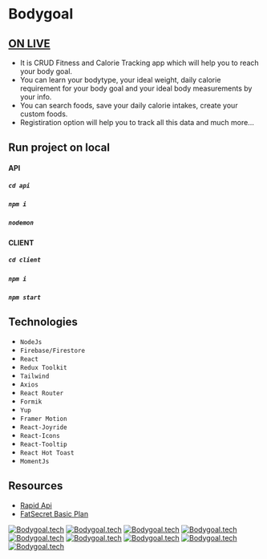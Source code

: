 # Bodygoal

## [ON LIVE](https://bodygoalapp.netlify.app/)  
- It is CRUD Fitness and Calorie Tracking app which will help you to reach your body goal.  
- You can learn your bodytype, your ideal weight, daily calorie requirement for your body goal and your ideal body measurements by your info.  
- You can search foods, save your daily calorie intakes, create your custom foods. 
- Registiration option will help you to track all this data and much more... 

## Run project on local

#### API 

##### `cd api`
##### `npm i`
##### `nodemon`

#### CLIENT

##### `cd client`
##### `npm i`
##### `npm start`

## Technologies
- `NodeJs`
- `Firebase/Firestore`
- `React`
- `Redux Toolkit`
- `Tailwind`
- `Axios`
- `React Router`
- `Formik`
- `Yup`
- `Framer Motion`
- `React-Joyride`
- `React-Icons`
- `React-Tooltip`
- `React Hot Toast`
- `MomentJs`

## Resources
- [Rapid Api](https://rapidapi.com/malaaddincelik/api/fitness-calculator)
- [FatSecret Basic Plan](https://platform.fatsecret.com/)

[![Bodygoal.tech](https://raw.githubusercontent.com/sinansk/react-weight-tracker-by-body-type/main/src/assets/getstarted.JPG?token=GHSAT0AAAAAACFFN6OYNM57RT2MHCKMSITWZIHNIMQ)](https://raw.githubusercontent.com/sinansk/react-weight-tracker-by-body-type/main/src/assets/getstarted.JPG?token=GHSAT0AAAAAACFFN6OYNM57RT2MHCKMSITWZIHNIMQ)
[![Bodygoal.tech](https://raw.githubusercontent.com/sinansk/react-weight-tracker-by-body-type/main/src/assets/getstarted2.JPG?token=GHSAT0AAAAAACFFN6OZDY2TG6WHFBTRHY5AZIHNIZQ)](https://raw.githubusercontent.com/sinansk/react-weight-tracker-by-body-type/main/src/assets/getstarted2.JPG?token=GHSAT0AAAAAACFFN6OZDY2TG6WHFBTRHY5AZIHNIZQ)
[![Bodygoal.tech](https://raw.githubusercontent.com/sinansk/react-weight-tracker-by-body-type/main/src/assets/getstarted3.JPG?token=GHSAT0AAAAAACFFN6OZRE2YSRQOX3MFKDM2ZIHNJHA)](https://raw.githubusercontent.com/sinansk/react-weight-tracker-by-body-type/main/src/assets/getstarted3.JPG?token=GHSAT0AAAAAACFFN6OZRE2YSRQOX3MFKDM2ZIHNJHA)
[![Bodygoal.tech](https://raw.githubusercontent.com/sinansk/react-weight-tracker-by-body-type/main/src/assets/getstarted4.png?token=GHSAT0AAAAAACFFN6OYWBB6YLYIMIFHIOA2ZIHNJQA)](https://raw.githubusercontent.com/sinansk/react-weight-tracker-by-body-type/main/src/assets/getstarted4.png?token=GHSAT0AAAAAACFFN6OYWBB6YLYIMIFHIOA2ZIHNJQA)
[![Bodygoal.tech](https://raw.githubusercontent.com/sinansk/react-weight-tracker-by-body-type/main/src/assets/uitour1.png?token=GHSAT0AAAAAACFFN6OZD4GJUEU5JY5WEVXSZIHNJ2Q)](https://raw.githubusercontent.com/sinansk/react-weight-tracker-by-body-type/main/src/assets/uitour1.png?token=GHSAT0AAAAAACFFN6OZD4GJUEU5JY5WEVXSZIHNJ2Q)
[![Bodygoal.tech](https://raw.githubusercontent.com/sinansk/react-weight-tracker-by-body-type/main/src/assets/addnewrecord.JPG?token=GHSAT0AAAAAACFFN6OYCZYP6FBZYY77GRKYZIHNKVQ)](https://raw.githubusercontent.com/sinansk/react-weight-tracker-by-body-type/main/src/assets/addnewrecord.JPG?token=GHSAT0AAAAAACFFN6OYCZYP6FBZYY77GRKYZIHNKVQ)
[![Bodygoal.tech](https://raw.githubusercontent.com/sinansk/react-weight-tracker-by-body-type/main/src/assets/mystats.JPG?token=GHSAT0AAAAAACFFN6OZIO36TO2G27MY2T7GZIHNMQA)](https://raw.githubusercontent.com/sinansk/react-weight-tracker-by-body-type/main/src/assets/mystats.JPG?token=GHSAT0AAAAAACFFN6OZIO36TO2G27MY2T7GZIHNMQA)
[![Bodygoal.tech](https://raw.githubusercontent.com/sinansk/react-weight-tracker-by-body-type/main/src/assets/calorie-tracker.png?token=GHSAT0AAAAAACFFN6OYJO7CXPIUUDABEUCMZIHNKHA)](https://raw.githubusercontent.com/sinansk/react-weight-tracker-by-body-type/main/src/assets/calorie-tracker.png?token=GHSAT0AAAAAACFFN6OYJO7CXPIUUDABEUCMZIHNKHA)
[![Bodygoal.tech](https://raw.githubusercontent.com/sinansk/react-weight-tracker-by-body-type/main/src/assets/settings.JPG)](https://raw.githubusercontent.com/sinansk/react-weight-tracker-by-body-type/main/src/assets/settings.JPG)
